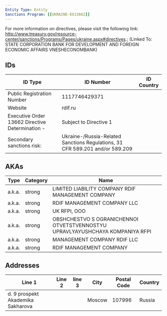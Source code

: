 ```yaml
---
Entity Type: Entity
Sanctions Program: [[UKRAINE-EO13662]]
---
```

For more information on directives, please visit the following link: http://www.treasury.gov/resource-center/sanctions/Programs/Pages/ukraine.aspx#directives.; (Linked To: STATE CORPORATION BANK FOR DEVELOPMENT AND FOREIGN ECONOMIC AFFAIRS VNESHECONOMBANK)

## IDs
| ID Type | ID Number | ID Country |
|---------|-----------|------------|
| Public Registration Number | 1117746429371 |  |
| Website | rdif.ru |  |
| Executive Order 13662 Directive Determination - | Subject to Directive 1 |  |
| Secondary sanctions risk: | Ukraine-/Russia-Related Sanctions Regulations, 31 CFR 589.201 and/or 589.209 |  |


## AKAs
| Type | Category | Name      | 
|------|----------|-----------|
| a.k.a. | strong | LIMITED LIABILITY COMPANY RDIF MANAGEMENT COMPANY |
| a.k.a. | strong | RDIF MANAGEMENT COMPANY LLC |
| a.k.a. | strong | UK RFPI, OOO |
| a.k.a. | strong | OBSHCHESTVO S OGRANICHENNOI OTVETSTVENNOSTYU UPRAVLYAYUSHCHAYA KOMPANIYA RFPI |
| a.k.a. | strong | MANAGEMENT COMPANY RDIF LLC |
| a.k.a. | strong | RDIF MANAGEMENT COMPANY |


## Addresses
| Line 1 | Line 2 | line 3 | City | Postal Code| Country | 
|--------|--------|--------|------|------------|---------|
| d. 9 prospekt Akademika Sakharova |  |  | Moscow | 107996 | Russia |

